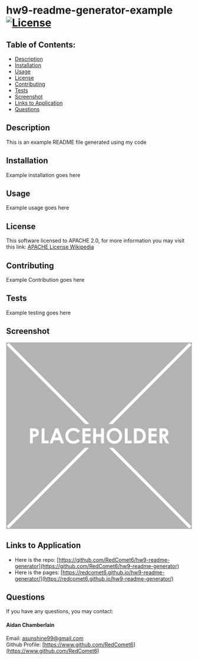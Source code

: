 # hw9-readme-generator-example [![License](https://img.shields.io/badge/License-Apache_2.0-blue.svg)](https://opensource.org/licenses/Apache-2.0)

## Table of Contents:
* [Description](./README.md#description)
* [Installation](./README.md#installation)
* [Usage](./README.md#usage)
* [License](./README.md#license)
* [Contributing](./README.md#contributing)
* [Tests](./README.md#tests)
* [Screenshot](./README.md#screenshot)
* [Links to Application](./README.md#links-to-application)
* [Questions](./README.md#questions)
    
## Description
This is an example README file generated using my code

## Installation
Example installation goes here

## Usage
Example usage goes here

## License
This software licensed to APACHE 2.0, for more information you may visit this link:
[APACHE License Wikipedia](https://en.wikipedia.org/wiki/Apache_License)

## Contributing
Example Contribution goes here

## Tests
Example testing goes here

## Screenshot
    
![](./img/placeholder.png)
    
## Links to Application
    
-   Here is the repo: [https://github.com/RedComet6/hw9-readme-generator](https://github.com/RedComet6/hw9-readme-generator)
-   Here is the pages: [https://redcomet6.github.io/hw9-readme-generator/](https://redcomet6.github.io/hw9-readme-generator/)
    
## Questions
If you have any questions, you may contact:

#### Aidan Chamberlain
Email: asunshine99@gmail.com  
Github Profile: [https://www.github.com/RedComet6](https://www.github.com/RedComet6)